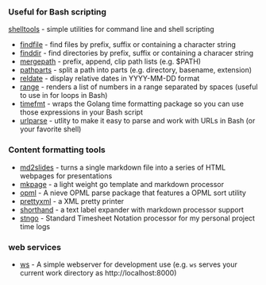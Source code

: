 
### Useful for Bash scripting

[shelltools](/shelltools/) - simple utilities for command line and shell scripting

+ [findfile](/shelltools/findfile.html) - find files by prefix, suffix or containing a character string
+ [finddir](/shelltools/finddir.html) - find directories by prefix, suffix or containing a characer string
+ [mergepath](/shelltools/mergepath.html) - prefix, append, clip path lists (e.g. $PATH)
+ [pathparts](/shelltools/pathparts.html) - split a path into parts (e.g. directory, basename, extension)
+ [reldate](/shelltools/reldate.html) - display relative dates in YYYY-MM-DD format
+ [range](/shelltools/range.html) - renders a list of numbers in a range separated by spaces (useful to use in for loops in Bash)
+ [timefmt](/shelltools/timefmt.html) - wraps the Golang time formatting package so you can use those expressions in your Bash script
+ [urlparse](/shelltools/urlparse.html) - utlity to make it easy to parse and work with URLs in Bash (or your favorite shell)

### Content formatting tools

+ [md2slides](https://rsdoiel.github.io/md2slides) - turns a single markdown file into a series of HTML webpages for presentations
+ [mkpage](https://rsdoiel.github.io/mkpage) - a light weight go template and markdown processor
+ [opml](https://rsdoiel.github.io/opml) - A nieve OPML parse package that features a OPML sort utility
+ [prettyxml](https://rsdoiel.github.io/prettyxml) - a XML pretty printer
+ [shorthand](https://rsdoiel.github.io/shorthand) - a text label expander with markdown processor support
+ [stngo](https://rsdoiel.github.io/stngo) - Standard Timesheet Notation processor for my personal project time logs

### web services

+ [ws](https://rsdoiel.github.io/ws) - A simple webserver for development use (e.g. `ws` serves your current work directory as http://localhost:8000)

